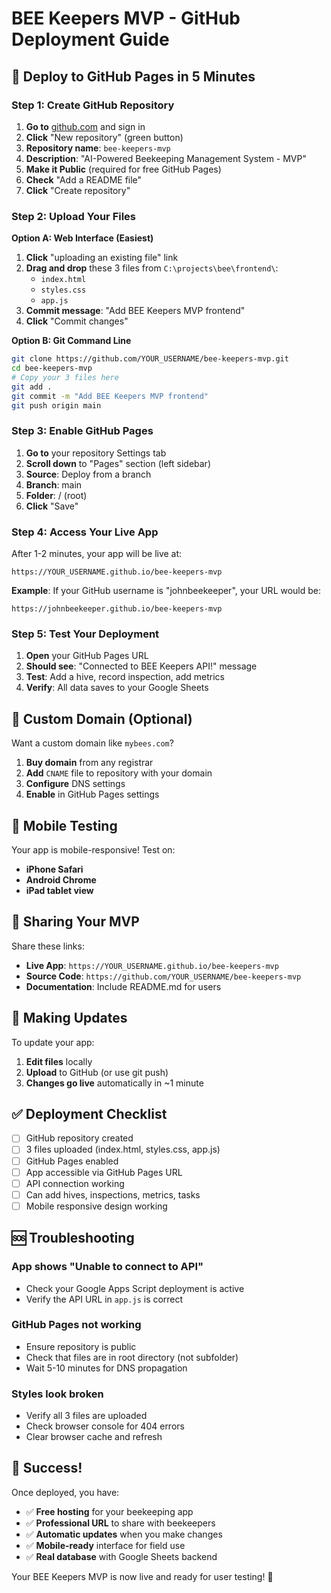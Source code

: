 # BEE Keepers MVP - GitHub Deployment Guide

## 🚀 Deploy to GitHub Pages in 5 Minutes

### Step 1: Create GitHub Repository

1. **Go to** [github.com](https://github.com) and sign in
2. **Click** "New repository" (green button)
3. **Repository name**: `bee-keepers-mvp`
4. **Description**: "AI-Powered Beekeeping Management System - MVP"
5. **Make it Public** (required for free GitHub Pages)
6. **Check** "Add a README file"
7. **Click** "Create repository"

### Step 2: Upload Your Files

**Option A: Web Interface (Easiest)**
1. **Click** "uploading an existing file" link
2. **Drag and drop** these 3 files from `C:\projects\bee\frontend\`:
   - `index.html`
   - `styles.css` 
   - `app.js`
3. **Commit message**: "Add BEE Keepers MVP frontend"
4. **Click** "Commit changes"

**Option B: Git Command Line**
```bash
git clone https://github.com/YOUR_USERNAME/bee-keepers-mvp.git
cd bee-keepers-mvp
# Copy your 3 files here
git add .
git commit -m "Add BEE Keepers MVP frontend"
git push origin main
```

### Step 3: Enable GitHub Pages

1. **Go to** your repository Settings tab
2. **Scroll down** to "Pages" section (left sidebar)
3. **Source**: Deploy from a branch
4. **Branch**: main
5. **Folder**: / (root)
6. **Click** "Save"

### Step 4: Access Your Live App

After 1-2 minutes, your app will be live at:
```
https://YOUR_USERNAME.github.io/bee-keepers-mvp
```

**Example**: If your GitHub username is "johnbeekeeper", your URL would be:
```
https://johnbeekeeper.github.io/bee-keepers-mvp
```

### Step 5: Test Your Deployment

1. **Open** your GitHub Pages URL
2. **Should see**: "Connected to BEE Keepers API!" message
3. **Test**: Add a hive, record inspection, add metrics
4. **Verify**: All data saves to your Google Sheets

## 🔧 Custom Domain (Optional)

Want a custom domain like `mybees.com`?

1. **Buy domain** from any registrar
2. **Add** `CNAME` file to repository with your domain
3. **Configure** DNS settings
4. **Enable** in GitHub Pages settings

## 📱 Mobile Testing

Your app is mobile-responsive! Test on:
- **iPhone Safari**
- **Android Chrome** 
- **iPad tablet view**

## 🎯 Sharing Your MVP

Share these links:
- **Live App**: `https://YOUR_USERNAME.github.io/bee-keepers-mvp`
- **Source Code**: `https://github.com/YOUR_USERNAME/bee-keepers-mvp`
- **Documentation**: Include README.md for users

## 🔄 Making Updates

To update your app:
1. **Edit files** locally
2. **Upload** to GitHub (or use git push)
3. **Changes go live** automatically in ~1 minute

## ✅ Deployment Checklist

- [ ] GitHub repository created
- [ ] 3 files uploaded (index.html, styles.css, app.js)
- [ ] GitHub Pages enabled
- [ ] App accessible via GitHub Pages URL
- [ ] API connection working
- [ ] Can add hives, inspections, metrics, tasks
- [ ] Mobile responsive design working

## 🆘 Troubleshooting

### App shows "Unable to connect to API"
- Check your Google Apps Script deployment is active
- Verify the API URL in `app.js` is correct

### GitHub Pages not working
- Ensure repository is public
- Check that files are in root directory (not subfolder)
- Wait 5-10 minutes for DNS propagation

### Styles look broken
- Verify all 3 files are uploaded
- Check browser console for 404 errors
- Clear browser cache and refresh

## 🎉 Success!

Once deployed, you have:
- ✅ **Free hosting** for your beekeeping app
- ✅ **Professional URL** to share with beekeepers
- ✅ **Automatic updates** when you make changes
- ✅ **Mobile-ready** interface for field use
- ✅ **Real database** with Google Sheets backend

Your BEE Keepers MVP is now live and ready for user testing! 🐝